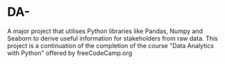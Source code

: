 # DA-
A major project that utilises Python libraries like Pandas, Numpy and Seaborn to derive useful information for stakeholders from raw data. This project is a continuation of the completion of the course "Data Analytics with Python" offered by freeCodeCamp.org
